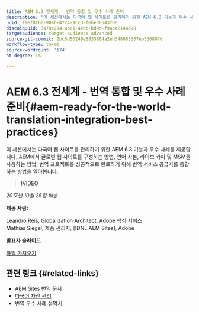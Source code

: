 ```yaml
---
title: AEM 6.3 전세계 - 번역 통합 및 우수 사례 준비
description: '이 세션에서는 다국어 웹 사이트를 관리하기 위한 AEM 6.3 기능과 우수 사례를 제공합니다. AEM에서 글로벌 웹 사이트를 구성하는 방법, 언어 사본, 라이브 카피 및 MSM을 사용하는 방법, 번역 프로젝트를 성공적으로 완료하기 위해 번역 서비스 공급자를 통합하는 방법을 알아봅니다. '
uuid: 19ef8f6e-90ab-4724-9cc3-febe30543f00
discoiquuid: 6a78c294-abc1-4ebb-bd9d-f9abe214ad98
targetaudience: target-audience advanced
source-git-commit: 2bc5d56249e8835884a2eb348083507eb5308076
workflow-type: tm+mt
source-wordcount: '174'
ht-degree: 1%

---
```



# AEM 6.3 전세계 - 번역 통합 및 우수 사례 준비{#aem-ready-for-the-world-translation-integration-best-practices}

이 세션에서는 다국어 웹 사이트를 관리하기 위한 AEM 6.3 기능과 우수 사례를 제공합니다. AEM에서 글로벌 웹 사이트를 구성하는 방법, 언어 사본, 라이브 카피 및 MSM을 사용하는 방법, 번역 프로젝트를 성공적으로 완료하기 위해 번역 서비스 공급자를 통합하는 방법을 알아봅니다.

>[!VIDEO](https://video.tv.adobe.com/v/21532/?quality=9)

*2017년 10월 25일 배송*

**제공 사람:**

Leandro Reis, Globalization Architect, Adobe 핵심 서비스\
Mathias Siegel, 제품 관리자, [!DNL AEM Sites], Adobe

**발표자 슬라이드**

[파일 가져오기](assets/immerse-2017-translationpresentation-rev1.pdf)

## 관련 링크 {#related-links}

* [AEM Sites 번역 문서](https://docs.adobe.com/docs/en/aem/6-3/administer/sites/translation.html)
* [다국어 자산 관리](https://docs.adobe.com/docs/en/aem/6-3/author/assets/managing-assets-touch-ui/multilingual-assets.html)
* [번역 우수 사례 설명서](https://docs.adobe.com/docs/en/aem/6-3/administer/sites/translation/tc-bp.html)